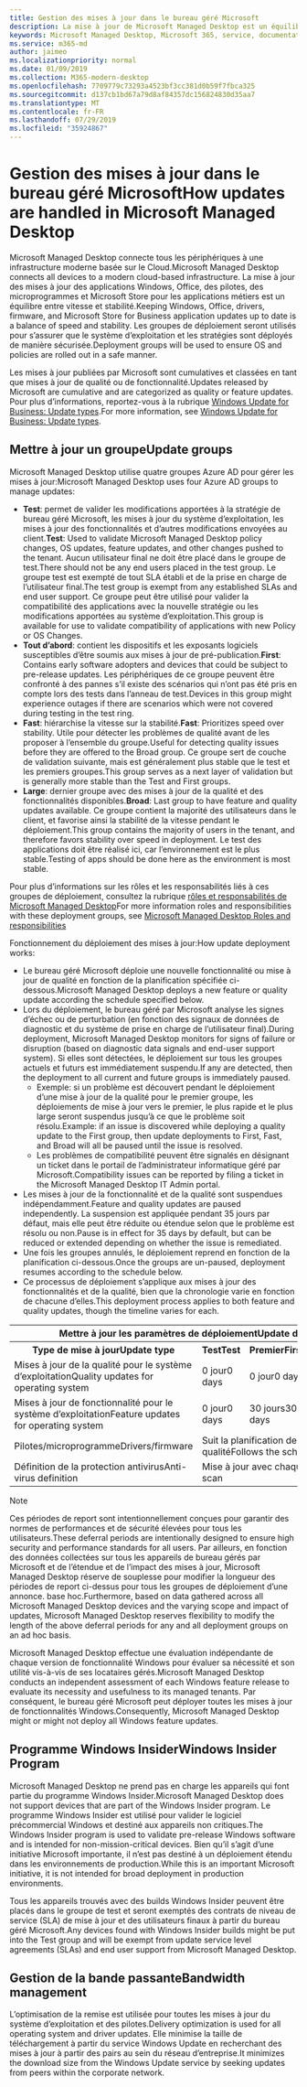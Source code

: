 ```yaml
---
title: Gestion des mises à jour dans le bureau géré Microsoft
description: La mise à jour de Microsoft Managed Desktop est un équilibre entre vitesse et stabilité.
keywords: Microsoft Managed Desktop, Microsoft 365, service, documentation
ms.service: m365-md
author: jaimeo
ms.localizationpriority: normal
ms.date: 01/09/2019
ms.collection: M365-modern-desktop
ms.openlocfilehash: 7709779c73293a4523bf3cc381d0b59f7fbca325
ms.sourcegitcommit: d137cb1bd67a79d8af84357dc156824830d35aa7
ms.translationtype: MT
ms.contentlocale: fr-FR
ms.lasthandoff: 07/29/2019
ms.locfileid: "35924867"
---
```

# <a name="how-updates-are-handled-in-microsoft-managed-desktop"></a><span data-ttu-id="cb455-104">Gestion des mises à jour dans le bureau géré Microsoft</span><span class="sxs-lookup"><span data-stu-id="cb455-104">How updates are handled in Microsoft Managed Desktop</span></span>


<!--This topic is the target for a "Learn more" link in the Admin Portal (aka.ms/update-rings); do not delete.-->

<!--Update management -->

<span data-ttu-id="cb455-105">Microsoft Managed Desktop connecte tous les périphériques à une infrastructure moderne basée sur le Cloud.</span><span class="sxs-lookup"><span data-stu-id="cb455-105">Microsoft Managed Desktop connects all devices to a modern cloud-based infrastructure.</span></span> <span data-ttu-id="cb455-106">La mise à jour des mises à jour des applications Windows, Office, des pilotes, des microprogrammes et Microsoft Store pour les applications métiers est un équilibre entre vitesse et stabilité.</span><span class="sxs-lookup"><span data-stu-id="cb455-106">Keeping Windows, Office, drivers, firmware, and Microsoft Store for Business application updates up to date is a balance of speed and stability.</span></span> <span data-ttu-id="cb455-107">Les groupes de déploiement seront utilisés pour s’assurer que le système d’exploitation et les stratégies sont déployés de manière sécurisée.</span><span class="sxs-lookup"><span data-stu-id="cb455-107">Deployment groups will be used to ensure OS and policies are rolled out in a safe manner.</span></span> 

<span data-ttu-id="cb455-108">Les mises à jour publiées par Microsoft sont cumulatives et classées en tant que mises à jour de qualité ou de fonctionnalité.</span><span class="sxs-lookup"><span data-stu-id="cb455-108">Updates released by Microsoft are cumulative and are categorized as quality or feature updates.</span></span>
<span data-ttu-id="cb455-109">Pour plus d’informations, reportez-vous à la rubrique [Windows Update for Business: Update types](https://docs.microsoft.com/windows/deployment/update/waas-manage-updates-wufb#update-types).</span><span class="sxs-lookup"><span data-stu-id="cb455-109">For more information, see [Windows Update for Business: Update types](https://docs.microsoft.com/windows/deployment/update/waas-manage-updates-wufb#update-types).</span></span> 

## <a name="update-groups"></a><span data-ttu-id="cb455-110">Mettre à jour un groupe</span><span class="sxs-lookup"><span data-stu-id="cb455-110">Update groups</span></span>

<span data-ttu-id="cb455-111">Microsoft Managed Desktop utilise quatre groupes Azure AD pour gérer les mises à jour:</span><span class="sxs-lookup"><span data-stu-id="cb455-111">Microsoft Managed Desktop uses four Azure AD groups to manage updates:</span></span>

- <span data-ttu-id="cb455-112">**Test**: permet de valider les modifications apportées à la stratégie de bureau géré Microsoft, les mises à jour du système d’exploitation, les mises à jour des fonctionnalités et d’autres modifications envoyées au client.</span><span class="sxs-lookup"><span data-stu-id="cb455-112">**Test**: Used to validate Microsoft Managed Desktop policy changes, OS updates, feature updates, and other changes pushed to the tenant.</span></span> <span data-ttu-id="cb455-113">Aucun utilisateur final ne doit être placé dans le groupe de test.</span><span class="sxs-lookup"><span data-stu-id="cb455-113">There should not be any end users placed in the test group.</span></span> <span data-ttu-id="cb455-114">Le groupe test est exempté de tout SLA établi et de la prise en charge de l’utilisateur final.</span><span class="sxs-lookup"><span data-stu-id="cb455-114">The test group is exempt from any established SLAs and end user support.</span></span> <span data-ttu-id="cb455-115">Ce groupe peut être utilisé pour valider la compatibilité des applications avec la nouvelle stratégie ou les modifications apportées au système d’exploitation.</span><span class="sxs-lookup"><span data-stu-id="cb455-115">This group is available for use to validate compatibility of applications with new Policy or OS Changes.</span></span>  
- <span data-ttu-id="cb455-116">**Tout d’abord**: contient les dispositifs et les exposants logiciels susceptibles d’être soumis aux mises à jour de pré-publication.</span><span class="sxs-lookup"><span data-stu-id="cb455-116">**First**: Contains early software adopters and devices that could be subject to pre-release updates.</span></span> <span data-ttu-id="cb455-117">Les périphériques de ce groupe peuvent être confronté à des pannes s’il existe des scénarios qui n’ont pas été pris en compte lors des tests dans l’anneau de test.</span><span class="sxs-lookup"><span data-stu-id="cb455-117">Devices in this group might experience outages if there are scenarios which were not covered during testing in the test ring.</span></span>
- <span data-ttu-id="cb455-118">**Fast**: hiérarchise la vitesse sur la stabilité.</span><span class="sxs-lookup"><span data-stu-id="cb455-118">**Fast**: Prioritizes speed over stability.</span></span> <span data-ttu-id="cb455-119">Utile pour détecter les problèmes de qualité avant de les proposer à l’ensemble du groupe.</span><span class="sxs-lookup"><span data-stu-id="cb455-119">Useful for detecting quality issues before they are offered to the Broad group.</span></span> <span data-ttu-id="cb455-120">Ce groupe sert de couche de validation suivante, mais est généralement plus stable que le test et les premiers groupes.</span><span class="sxs-lookup"><span data-stu-id="cb455-120">This group serves as a next layer of validation but is generally more stable than the Test and First groups.</span></span> 
- <span data-ttu-id="cb455-121">**Large**: dernier groupe avec des mises à jour de la qualité et des fonctionnalités disponibles.</span><span class="sxs-lookup"><span data-stu-id="cb455-121">**Broad**: Last group to have feature and quality updates available.</span></span> <span data-ttu-id="cb455-122">Ce groupe contient la majorité des utilisateurs dans le client, et favorise ainsi la stabilité de la vitesse pendant le déploiement.</span><span class="sxs-lookup"><span data-stu-id="cb455-122">This group contains the majority of users in the tenant, and therefore favors stability over speed in deployment.</span></span> <span data-ttu-id="cb455-123">Le test des applications doit être réalisé ici, car l’environnement est le plus stable.</span><span class="sxs-lookup"><span data-stu-id="cb455-123">Testing of apps should be done here as the environment is most stable.</span></span> 

<span data-ttu-id="cb455-124">Pour plus d’informations sur les rôles et les responsabilités liés à ces groupes de déploiement, consultez la rubrique [rôles et responsabilités de Microsoft Managed Desktop](../intro/roles-and-responsibilities.md)</span><span class="sxs-lookup"><span data-stu-id="cb455-124">For more information roles and responsibilities with these deployment groups, see [Microsoft Managed Desktop Roles and responsibilities](../intro/roles-and-responsibilities.md)</span></span>

<span data-ttu-id="cb455-125">Fonctionnement du déploiement des mises à jour:</span><span class="sxs-lookup"><span data-stu-id="cb455-125">How update deployment works:</span></span>
- <span data-ttu-id="cb455-126">Le bureau géré Microsoft déploie une nouvelle fonctionnalité ou mise à jour de qualité en fonction de la planification spécifiée ci-dessous.</span><span class="sxs-lookup"><span data-stu-id="cb455-126">Microsoft Managed Desktop deploys a new feature or quality update according the schedule specified below.</span></span>
- <span data-ttu-id="cb455-127">Lors du déploiement, le bureau géré par Microsoft analyse les signes d’échec ou de perturbation (en fonction des signaux de données de diagnostic et du système de prise en charge de l’utilisateur final).</span><span class="sxs-lookup"><span data-stu-id="cb455-127">During deployment, Microsoft Managed Desktop monitors for signs of failure or disruption (based on diagnostic data signals and end-user support system).</span></span> <span data-ttu-id="cb455-128">Si elles sont détectées, le déploiement sur tous les groupes actuels et futurs est immédiatement suspendu.</span><span class="sxs-lookup"><span data-stu-id="cb455-128">If any are detected, then the deployment to all current and future groups is immediately paused.</span></span>
    - <span data-ttu-id="cb455-129">Exemple: si un problème est découvert pendant le déploiement d’une mise à jour de la qualité pour le premier groupe, les déploiements de mise à jour vers le premier, le plus rapide et le plus large seront suspendus jusqu’à ce que le problème soit résolu.</span><span class="sxs-lookup"><span data-stu-id="cb455-129">Example: if an issue is discovered while deploying a quality update to the First group, then update deployments to First, Fast, and Broad will all be paused until the issue is resolved.</span></span>
    - <span data-ttu-id="cb455-130">Les problèmes de compatibilité peuvent être signalés en désignant un ticket dans le portail de l’administrateur informatique géré par Microsoft.</span><span class="sxs-lookup"><span data-stu-id="cb455-130">Compatibility issues can be reported by filing a ticket in the Microsoft Managed Desktop IT Admin portal.</span></span>
- <span data-ttu-id="cb455-131">Les mises à jour de la fonctionnalité et de la qualité sont suspendues indépendamment.</span><span class="sxs-lookup"><span data-stu-id="cb455-131">Feature and quality updates are paused independently.</span></span> <span data-ttu-id="cb455-132">La suspension est appliquée pendant 35 jours par défaut, mais elle peut être réduite ou étendue selon que le problème est résolu ou non.</span><span class="sxs-lookup"><span data-stu-id="cb455-132">Pause is in effect for 35 days by default, but can be reduced or extended depending on whether the issue is remediated.</span></span>
- <span data-ttu-id="cb455-133">Une fois les groupes annulés, le déploiement reprend en fonction de la planification ci-dessous.</span><span class="sxs-lookup"><span data-stu-id="cb455-133">Once the groups are un-paused, deployment resumes according to the schedule below.</span></span>
- <span data-ttu-id="cb455-134">Ce processus de déploiement s’applique aux mises à jour des fonctionnalités et de la qualité, bien que la chronologie varie en fonction de chacune d’elles.</span><span class="sxs-lookup"><span data-stu-id="cb455-134">This deployment process applies to both feature and quality updates, though the timeline varies for each.</span></span>

<table>
<tr><th colspan="5"><span data-ttu-id="cb455-135">Mettre à jour les paramètres de déploiement</span><span class="sxs-lookup"><span data-stu-id="cb455-135">Update deployment settings</span></span></th></tr>
<tr><th><span data-ttu-id="cb455-136">Type de mise à jour</span><span class="sxs-lookup"><span data-stu-id="cb455-136">Update type</span></span></th><th><span data-ttu-id="cb455-137">Test</span><span class="sxs-lookup"><span data-stu-id="cb455-137">Test</span></span></th><th><span data-ttu-id="cb455-138">Premier</span><span class="sxs-lookup"><span data-stu-id="cb455-138">First</span></span></th><th><span data-ttu-id="cb455-139">Rapide</span><span class="sxs-lookup"><span data-stu-id="cb455-139">Fast</span></span></th><th><span data-ttu-id="cb455-140">Larges</span><span class="sxs-lookup"><span data-stu-id="cb455-140">Broad</span></span></th></tr>
<tr><td><span data-ttu-id="cb455-141">Mises à jour de la qualité pour le système d’exploitation</span><span class="sxs-lookup"><span data-stu-id="cb455-141">Quality updates for operating system</span></span></td><td><span data-ttu-id="cb455-142">0 jour</span><span class="sxs-lookup"><span data-stu-id="cb455-142">0 days</span></span></td><td><span data-ttu-id="cb455-143">0 jour</span><span class="sxs-lookup"><span data-stu-id="cb455-143">0 days</span></span></td><td><span data-ttu-id="cb455-144">0 jour</span><span class="sxs-lookup"><span data-stu-id="cb455-144">0 days</span></span></td><td><span data-ttu-id="cb455-145">3 jours</span><span class="sxs-lookup"><span data-stu-id="cb455-145">3 days</span></span></td></tr>
<tr><td><span data-ttu-id="cb455-146">Mises à jour de fonctionnalité pour le système d’exploitation</span><span class="sxs-lookup"><span data-stu-id="cb455-146">Feature updates for operating system</span></span></td><td><span data-ttu-id="cb455-147">0 jour</span><span class="sxs-lookup"><span data-stu-id="cb455-147">0 days</span></span></td><td><span data-ttu-id="cb455-148">30 jours</span><span class="sxs-lookup"><span data-stu-id="cb455-148">30 days</span></span></td><td><span data-ttu-id="cb455-149">60 jours</span><span class="sxs-lookup"><span data-stu-id="cb455-149">60 days</span></span></td><td><span data-ttu-id="cb455-150">90 jours</span><span class="sxs-lookup"><span data-stu-id="cb455-150">90 days</span></span></td></tr>
<tr><td><span data-ttu-id="cb455-151">Pilotes/microprogramme</span><span class="sxs-lookup"><span data-stu-id="cb455-151">Drivers/firmware</span></span></td><td colspan="4"><span data-ttu-id="cb455-152">Suit la planification des mises à jour de la qualité</span><span class="sxs-lookup"><span data-stu-id="cb455-152">Follows the schedule for quality updates</span></span></td></tr>
<tr><td><span data-ttu-id="cb455-153">Définition de la protection antivirus</span><span class="sxs-lookup"><span data-stu-id="cb455-153">Anti-virus definition</span></span></td><td colspan="4"><span data-ttu-id="cb455-154">Mise à jour avec chaque analyse</span><span class="sxs-lookup"><span data-stu-id="cb455-154">Updated with each scan</span></span></td></tr>
</table>

>[!NOTE]
><span data-ttu-id="cb455-155">Ces périodes de report sont intentionnellement conçues pour garantir des normes de performances et de sécurité élevées pour tous les utilisateurs.</span><span class="sxs-lookup"><span data-stu-id="cb455-155">These deferral periods are intentionally designed to ensure high security and performance standards for all users.</span></span> <span data-ttu-id="cb455-156">Par ailleurs, en fonction des données collectées sur tous les appareils de bureau gérés par Microsoft et de l’étendue et de l’impact des mises à jour, Microsoft Managed Desktop réserve de souplesse pour modifier la longueur des périodes de report ci-dessus pour tous les groupes de déploiement d’une annonce. base hoc.</span><span class="sxs-lookup"><span data-stu-id="cb455-156">Furthermore, based on data gathered across all Microsoft Managed Desktop devices and the varying scope and impact of updates, Microsoft Managed Desktop reserves flexibility to modify the length of the above deferral periods for any and all deployment groups on an ad hoc basis.</span></span>
>
><span data-ttu-id="cb455-157">Microsoft Managed Desktop effectue une évaluation indépendante de chaque version de fonctionnalité Windows pour évaluer sa nécessité et son utilité vis-à-vis de ses locataires gérés.</span><span class="sxs-lookup"><span data-stu-id="cb455-157">Microsoft Managed Desktop conducts an independent assessment of each Windows feature release to evaluate its necessity and usefulness to its managed tenants.</span></span> <span data-ttu-id="cb455-158">Par conséquent, le bureau géré Microsoft peut déployer toutes les mises à jour de fonctionnalités Windows.</span><span class="sxs-lookup"><span data-stu-id="cb455-158">Consequently, Microsoft Managed Desktop might or might not deploy all Windows feature updates.</span></span> 

## <a name="windows-insider-program"></a><span data-ttu-id="cb455-159">Programme Windows Insider</span><span class="sxs-lookup"><span data-stu-id="cb455-159">Windows Insider Program</span></span>

<span data-ttu-id="cb455-160">Microsoft Managed Desktop ne prend pas en charge les appareils qui font partie du programme Windows Insider.</span><span class="sxs-lookup"><span data-stu-id="cb455-160">Microsoft Managed Desktop does not support devices that are part of the Windows Insider program.</span></span> <span data-ttu-id="cb455-161">Le programme Windows Insider est utilisé pour valider le logiciel précommercial Windows et destiné aux appareils non critiques.</span><span class="sxs-lookup"><span data-stu-id="cb455-161">The Windows Insider program is used to validate pre-release Windows software and is intended for non-mission-critical devices.</span></span> <span data-ttu-id="cb455-162">Bien qu’il s’agit d’une initiative Microsoft importante, il n’est pas destiné à un déploiement étendu dans les environnements de production.</span><span class="sxs-lookup"><span data-stu-id="cb455-162">While this is an important Microsoft initiative, it is not intended for broad deployment in production environments.</span></span> 

<span data-ttu-id="cb455-163">Tous les appareils trouvés avec des builds Windows Insider peuvent être placés dans le groupe de test et seront exemptés des contrats de niveau de service (SLA) de mise à jour et des utilisateurs finaux à partir du bureau géré Microsoft.</span><span class="sxs-lookup"><span data-stu-id="cb455-163">Any devices found with Windows Insider builds might be put into the Test group and will be exempt from update service level agreements (SLAs) and end user support from Microsoft Managed Desktop.</span></span>

## <a name="bandwidth-management"></a><span data-ttu-id="cb455-164">Gestion de la bande passante</span><span class="sxs-lookup"><span data-stu-id="cb455-164">Bandwidth management</span></span>

<span data-ttu-id="cb455-165">L’optimisation de la remise est utilisée pour toutes les mises à jour du système d’exploitation et des pilotes.</span><span class="sxs-lookup"><span data-stu-id="cb455-165">Delivery optimization is used for all operating system and driver updates.</span></span> <span data-ttu-id="cb455-166">Elle minimise la taille de téléchargement à partir du service Windows Update en recherchant des mises à jour à partir des pairs au sein du réseau d’entreprise.</span><span class="sxs-lookup"><span data-stu-id="cb455-166">It minimizes the download size from the Windows Update service by seeking updates from peers within the corporate network.</span></span>


